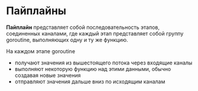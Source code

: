 # Пайплайны

**Пайплайн** представляет собой последовательность этапов, соединенных каналами, где каждый этап представляет собой группу goroutine, выполняющих одну и ту же функцию. 

На каждом этапе goroutine

* получают значения из вышестоящего потока через входящие каналы
* выполняют некоторую функцию над этими данными, обычно создавая новые значения
* отправляют значения дальше вниз по исходящим каналам
